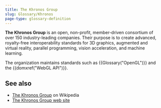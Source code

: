 ```yaml
---
title: The Khronos Group
slug: Glossary/Khronos
page-type: glossary-definition
---
```


**The Khronos Group** is an open, non-profit, member-driven consortium of over 150 industry-leading companies. Their purpose is to create advanced, royalty-free interoperability standards for 3D graphics, augmented and virtual reality, parallel programming, vision acceleration, and machine learning.

The organization maintains standards such as {{Glossary("OpenGL")}} and the {{domxref("WebGL API")}}.

## See also

- [The Khronos Group](https://en.wikipedia.org/wiki/Khronos_Group) on Wikipedia
- [The Khronos Group web site](https://www.khronos.org/)
